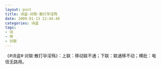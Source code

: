 ```yaml
---
layout: post
title: 诗盗·对联·散打孕淫殇
date: 2009-01-13 12:44:48
categories: 诗盗
tags:
- 词
- 喷
- 对联
---
```

《#诗盗#·对联·散打孕淫殇》：上联：移动联不通；下联：联通移不动；横批：电信无路用。
